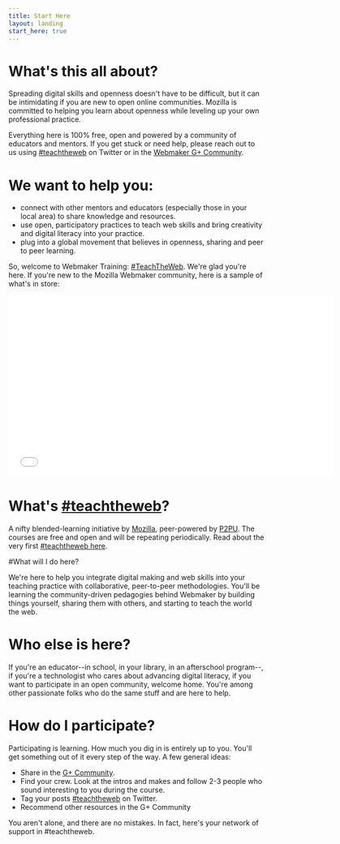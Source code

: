 ```yaml
---
title: Start Here
layout: landing
start_here: true
---
```

# What's this all about?

Spreading digital skills and openness doesn't have to be difficult, but it can be intimidating if you are new to open online communities. Mozilla is committed to helping you learn about openness while leveling up your own professional practice.

Everything here is 100% free, open and powered by a community of educators and mentors. If you get stuck or need help, please reach out to us using <a href="https://twitter.com/search?q=teachtheweb&amp;src=typd&amp;f=realtime">#teachtheweb</a> on Twitter or in the <a href="https://plus.google.com/u/0/communities/106022863174952221205/stream/4723a453-f65d-49c4-a44e-cae2b9dbada1">Webmaker G+ Community</a>.

# We want to help you:
* connect with other mentors and educators (especially those in your local area) to share knowledge and resources.</li>
* use open, participatory practices to teach web skills and bring creativity and digital literacy into your practice.</li>
* plug into a global movement that believes in openness, sharing and peer to peer learning.</li>
			
So, welcome to Webmaker Training: <a href="https://twitter.com/search?q=teachtheweb&amp;src=typd&amp;f=realtime">#TeachTheWeb</a>. We're glad you're here. If you're new to the Mozilla Webmaker community, here is a sample of what's in store:
			
<div class="embedWrapper"><iframe width="640" height="360" src="//www.youtube.com/embed/u6zEOOl4c7w" frameborder="0" allowfullscreen></iframe></div>
			
			
# What's <a href="https://twitter.com/search?q=teachtheweb&amp;src=typd&amp;f=realtime">#teachtheweb</a>?
			
A nifty blended-learning initiative by <a href="http://www.mozilla.org/en-US/">Mozilla</a>, peer-powered by <a href="https://p2pu.org/en/">P2PU</a>. The courses are free and open and will be repeating periodically. Read about the very first <a href="http://hivenyc.org/teachtheweb/">#teachtheweb here</a>.
			
#What will I do here?
			
We're here to help you integrate digital making and web skills into your teaching practice with collaborative, peer-to-peer methodologies. You'll be learning the community-driven pedagogies behind Webmaker by building things yourself, sharing them with others, and starting to teach the world the web.
						
# Who else is here?

If you're an educator--in school, in your library, in an afterschool program--, if you're a technologist who cares about advancing digital literacy, if you want to participate in an open community, welcome home. You're among other passionate folks who do the same stuff and are here to help.
			
# How do I participate?
			
Participating is learning. How much you dig in is entirely up to you. You'll get something out of it every step of the way. A few general ideas:

* Share in the <a href="https://plus.google.com/u/0/communities/106022863174952221205/stream/4723a453-f65d-49c4-a44e-cae2b9dbada1">G+ Community</a>.
* Find your crew. Look at the intros and makes and follow 2-3 people who sound interesting to you during the course.
* Tag your posts <a href="https://twitter.com/search?q=teachtheweb&amp;src=typd&amp;f=realtime">#teachtheweb</a> on Twitter.
* Recommend other resources in the G+ Community			
			
You aren't alone, and there are no mistakes. In fact, here's your network of support in #teachtheweb.
